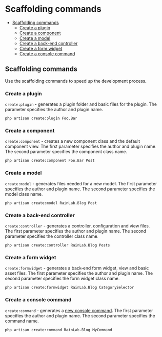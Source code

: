 # Scaffolding commands

- [Scaffolding commands](#scaffolding-commands)
    - [Create a plugin](#scaffold-create-plugin)
    - [Create a component](#scaffold-create-component)
    - [Create a model](#scaffold-create-model)
    - [Create a back-end controller](#scaffold-create-controller)
    - [Create a form widget](#scaffold-create-formwidget)
    - [Create a console command](#scaffold-create-command)

<a name="scaffolding-commands"></a>
## Scaffolding commands

Use the scaffolding commands to speed up the development process.

<a name="scaffold-create-plugin"></a>
### Create a plugin

`create:plugin` - generates a plugin folder and basic files for the plugin. The parameter specifies the author and plugin name.

    php artisan create:plugin Foo.Bar

<a name="scaffold-create-component"></a>
### Create a component

`create:component` - creates a new component class and the default component view. The first parameter specifies the author and plugin name. The second parameter specifies the component class name.

    php artisan create:component Foo.Bar Post

<a name="scaffold-create-model"></a>
### Create a model

`create:model` - generates files needed for a new model. The first parameter specifies the author and plugin name. The second parameter specifies the model class name.

    php artisan create:model RainLab.Blog Post

<a name="scaffold-create-controller"></a>
### Create a back-end controller

`create:controller` - generates a controller, configuration and view files. The first parameter specifies the author and plugin name. The second parameter specifies the controller class name.

    php artisan create:controller RainLab.Blog Posts

<a name="scaffold-create-formwidget"></a>
### Create a form widget

`create:formwidget` - generates a back-end form widget, view and basic asset files. The first parameter specifies the author and plugin name. The second parameter specifies the form widget class name.

    php artisan create:formwidget RainLab.Blog CategorySelector

<a name="scaffold-create-command"></a>
### Create a console command

`create:command` - generates a [new console command](../console/development). The first parameter specifies the author and plugin name. The second parameter specifies the command name.

    php artisan create:command RainLab.Blog MyCommand
